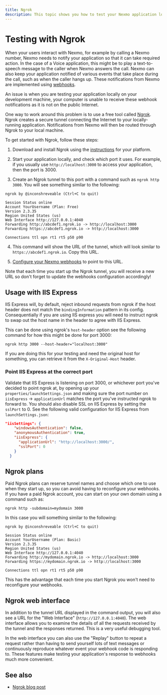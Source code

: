 ```yaml
---
title: Ngrok
description: This topic shows you how to test your Nexmo application locally using Ngrok. 
---
```


# Testing with Ngrok

When your users interact with Nexmo, for example by calling a Nexmo number, Nexmo needs to notify your application so that it can take required action. In the case of a Voice application, this might be to play a text-to-speech message to the caller when Nexmo answers the call. Nexmo can also keep your application notified of various events that take place during the call, such as when the caller hangs up. These notifications from Nexmo are implemented using [webhooks](/concepts/guides/webhooks).

An issue is when you are testing your application locally on your development machine, your computer is unable to receive these webhook notifications as it is not on the public Internet.

One way to work around this problem is to use a free tool called [Ngrok](https://ngrok.com/). Ngrok creates a secure tunnel connecting the Internet to your locally-running application. Notifications from Nexmo will then be routed through Ngrok to your local machine.

To get started with Ngrok, follow these steps:

1) Download and install Ngrok using the [instructions](https://ngrok.com/download) for your platform.

2) Start your application locally, and check which port it uses. For example, if you usually use `http://localhost:3000` to access your application, then the port is 3000.

3) Create an Ngrok tunnel to this port with a command such as `ngrok http 3000`. You will see something similar to the following:

``` shell
ngrok by @inconshreveable (Ctrl+C to quit)

Session Status online
Account YourUsername (Plan: Free)
Version 2.3.35
Region United States (us)
Web Interface http://127.0.0.1:4040
Forwarding http://abcdef1.ngrok.io -> http://localhost:3000
Forwarding https://abcdef1.ngrok.io -> http://localhost:3000

Connections ttl opn rt1 rt5 p50 p90
```

4) This command will show the URL of the tunnel, which will look similar to `https://abcdef1.ngrok.io`. Copy this URL.

5) [Configure your Nexmo webhooks](#setting-webhook-endpoints) to point to this URL.

Note that each time you start up the Ngrok tunnel, you will receive a new URL so don't forget to update the webhooks configuration accordingly!

## Usage with IIS Express

IIS Express will, by default, reject inbound requests from ngrok if the host header does not match the `bindingInformation` pattern in its config. Consequentially if you are using IIS express you will need to instruct ngrok to swap out the host name in the header to agree with IIS Express.

This can be done using ngrok's `host-header` option see the following command for how this might be done for port 3000:

``` shell
ngrok http 3000 --host-header="localhost:3000"
```

If you are doing this for your testing and need the original host for something, you can retrieve it from the `X-Original-Host` header.

### Point IIS Express at the correct port

Validate that IIS Express is listening on port 3000, or whichever port you've decided to point ngrok at, by opening up your `properties/launchSettings.json` and making sure the port number on `iisExpress` -> `applicationUrl` matches the port you've instructed ngrok to forward to. You should also disable SSL on IIS Express by setting the `sslPort` to 0. See the following valid configuration for IIS Express from `launchSettings.json`:

``` json
"iisSettings": {
    "windowsAuthentication": false,
    "anonymousAuthentication": true,
    "iisExpress": {
      "applicationUrl": "http://localhost:3000/",
      "sslPort": 0
    }
  }
```

## Ngrok plans

Paid Ngrok plans can reserve tunnel names and choose which one to use when they start up, so you can avoid having to reconfigure your webhooks. If you have a paid Ngrok account, you can start on your own domain using a command such as:

``` shell
ngrok http -subdomain=mydomain 3000
```

In this case you will something similar to the following:

``` shell
ngrok by @inconshreveable (Ctrl+C to quit)

Session Status online
Account YourUsername (Plan: Basic)
Version 2.3.35
Region United States (us)
Web Interface http://127.0.0.1:4040
Forwarding http://mydomain.ngrok.io -> http://localhost:3000
Forwarding https://mydomain.ngrok.io -> http://localhost:3000

Connections ttl opn rt1 rt5 p50 p90
```

This has the advantage that each time you start Ngrok you won't need to reconfigure your webhooks.

## Ngrok web interface

In addition to the tunnel URL displayed in the command output, you will also see a URL for the "Web Interface" (`http://127.0.0.1:4040`). The web interface allows you to examine the details of all the requests received by the tunnel and the responses returned. This is a very useful debugging tool.

In the web interface you can also use the "Replay" button to repeat a request rather than having to send yourself lots of text messages or continuously reproduce whatever event your webhook code is responding to. These features make testing your application's response to webhooks much more convenient.

## See also

* [Ngrok blog post](https://www.nexmo.com/blog/2017/07/04/local-development-nexmo-ngrok-tunnel-dr)
